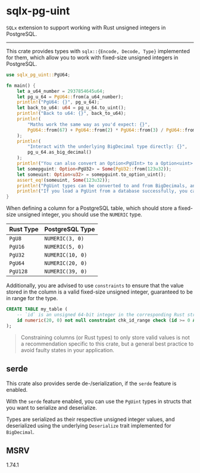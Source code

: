 # sqlx-pg-uint

`SQLx` extension to support working with Rust unsigned integers in PostgreSQL.

---

This crate provides types with `sqlx::{Encode, Decode, Type}` implemented for them, which allow you
to work with fixed-size unsigned integers in PostgreSQL.

```rs
use sqlx_pg_uint::PgU64;

fn main() {
    let a_u64_number = 2937854645u64;
    let pg_u_64 = PgU64::from(a_u64_number);
    println!("PgU64: {}", pg_u_64);
    let back_to_u64: u64 = pg_u_64.to_uint();
    println!("Back to u64: {}", back_to_u64);
    println!(
        "Maths work the same way as you'd expect: {}",
        PgU64::from(67) + PgU64::from(2) * PgU64::from(3) / PgU64::from(3)
    );
    println!(
        "Interact with the underlying BigDecimal type directly: {}",
        pg_u_64.as_big_decimal()
    );
    println!("You can also convert an Option<PgUInt> to a Option<uint> easily.")
    let somepguint: Option<PgU32> = Some(PgU32::from(123u32));
    let someuint: Option<u32> = somepguint.to_option_uint();
    assert_eq!(someuint, Some(123u32));
    println!("PgUint types can be converted to and from BigDecimals, and are storable in an sqlx::Postgres database.");
    println!("If you load a PgUint from a database successfully, you can be sure that it's a valid fixed-size unsigned integer.");
}
```

When defining a column for a PostgreSQL table, which should store a fixed-size unsigned integer,
you should use the `NUMERIC` type.

| Rust Type | PostgreSQL Type  |
| --------- | ---------------- |
| `PgU8`    | `NUMERIC(3, 0)`  |
| `PgU16`   | `NUMERIC(5, 0)`  |
| `PgU32`   | `NUMERIC(10, 0)` |
| `PgU64`   | `NUMERIC(20, 0)` |
| `PgU128`  | `NUMERIC(39, 0)` |

Additionally, you are advised to use `constraints` to ensure that the value stored in the column is
a valid fixed-size unsigned integer, guaranteed to be in range for the type.

```sql
CREATE TABLE my_table (
    -- `id` is an unsigned 64-bit integer in the corresponding Rust struct
    id numeric(20, 0) not null constraint chk_id_range check (id >= 0 AND id <= 18446744073709551615),
);
```

> Constraining columns (or Rust types) to only store valid values is not a recommendation specific to
> this crate, but a general best practice to avoid faulty states in your application.

## serde

This crate also provides serde de-/serialization, if the `serde` feature is enabled.

With the `serde` feature enabled, you can use the `PgUint` types in structs that you want to serialize and deserialize.

Types are serialized as their respective unsigned integer values, and deserialized using the underlying `Deserialize` trait implemented for `BigDecimal`.

## MSRV

1.74.1
